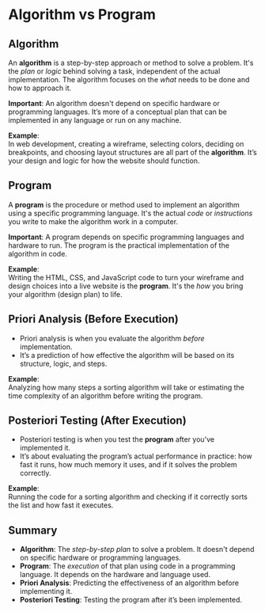 # Algorithm vs Program

## Algorithm

An **algorithm** is a step-by-step approach or method to solve a problem. It's the *plan* or *logic* behind solving a task, independent of the actual implementation. The algorithm focuses on the *what* needs to be done and how to approach it. 

**Important**: An algorithm doesn't depend on specific hardware or programming languages. It’s more of a conceptual plan that can be implemented in any language or run on any machine.

**Example**:  
In web development, creating a wireframe, selecting colors, deciding on breakpoints, and choosing layout structures are all part of the **algorithm**. It’s your design and logic for how the website should function.

## Program

A **program** is the procedure or method used to implement an algorithm using a specific programming language. It's the actual *code* or *instructions* you write to make the algorithm work in a computer. 

**Important**: A program depends on specific programming languages and hardware to run. The program is the practical implementation of the algorithm in code.

**Example**:  
Writing the HTML, CSS, and JavaScript code to turn your wireframe and design choices into a live website is the **program**. It's the *how* you bring your algorithm (design plan) to life.

## Priori Analysis (Before Execution)

- Priori analysis is when you evaluate the algorithm *before* implementation.
- It’s a prediction of how effective the algorithm will be based on its structure, logic, and steps.

**Example**:  
Analyzing how many steps a sorting algorithm will take or estimating the time complexity of an algorithm before writing the program.

## Posteriori Testing (After Execution)

- Posteriori testing is when you test the **program** after you’ve implemented it.
- It’s about evaluating the program’s actual performance in practice: how fast it runs, how much memory it uses, and if it solves the problem correctly.

**Example**:  
Running the code for a sorting algorithm and checking if it correctly sorts the list and how fast it executes.

## Summary

- **Algorithm**: The *step-by-step plan* to solve a problem. It doesn't depend on specific hardware or programming languages.
- **Program**: The *execution* of that plan using code in a programming language. It depends on the hardware and language used.
- **Priori Analysis**: Predicting the effectiveness of an algorithm before implementing it.
- **Posteriori Testing**: Testing the program after it’s been implemented.
